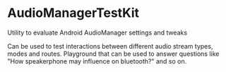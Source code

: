 # AudioManagerTestKit
Utility to evaluate Android AudioManager settings and tweaks

Can be used to test interactions between different audio stream types, modes and routes. 
Playground that can be used to answer questions like "How speakerphone may influence on bluetooth?" and so on.
